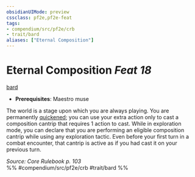 ```yaml
---
obsidianUIMode: preview
cssclass: pf2e,pf2e-feat
tags:
- compendium/src/pf2e/crb
- trait/bard
aliases: ["Eternal Composition"]
---
```

# Eternal Composition  *Feat 18*  
[bard](../../rules/traits/bard.md)  

- **Prerequisites**: Maestro muse

The world is a stage upon which you are always playing. You are permanently [quickened](../../rules/conditions.md#Quickened); you can use your extra action only to cast a composition cantrip that requires 1 action to cast. While in exploration mode, you can declare that you are performing an eligible composition cantrip while using any exploration tactic. Even before your first turn in a combat encounter, that cantrip is active as if you had cast it on your previous turn.

*Source: Core Rulebook p. 103*  
%% #compendium/src/pf2e/crb #trait/bard %%